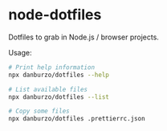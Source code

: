 # node-dotfiles

Dotfiles to grab in Node.js / browser projects.

Usage:

```bash
# Print help information
npx danburzo/dotfiles --help

# List available files
npx danburzo/dotfiles --list

# Copy some files
npx danburzo/dotfiles .prettierrc.json
```
